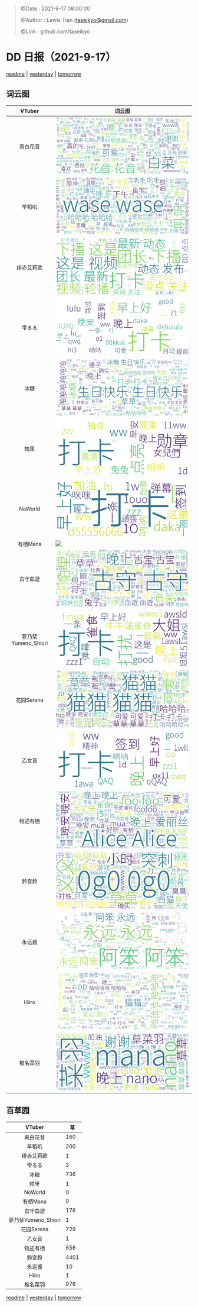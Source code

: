 > @Date    : 2021-9-17 08:00:00
>
> @Author  : Lewis Tian (taseikyo@gmail.com)
>
> @Link    : github.com/taseikyo

# DD 日报（2021-9-17）

[readme](../README.md) | [yesterday](2021-9-16.md) | [tomorrow](2021-9-18.md)

## 词云图

|VTuber|词云图|
|:-:|-|
|真白花音|![](../../images/daily/21402309_2021-9-17_purge_wordcloud.png)|
|早稻叽|![](../../images/daily/41682_2021-9-17_purge_wordcloud.png)|
|绯赤艾莉欧|![](../../images/daily/21396545_2021-9-17_purge_wordcloud.png)|
|雫るる|![](../../images/daily/21013446_2021-9-17_purge_wordcloud.png)|
|冰糖|![](../../images/daily/876396_2021-9-17_purge_wordcloud.png)|
|帕里|![](../../images/daily/4895312_2021-9-17_purge_wordcloud.png)|
|NoWorld|![](../../images/daily/21448649_2021-9-17_purge_wordcloud.png)|
|有栖Mana|![](../../images/daily/6542258_2021-9-17_purge_wordcloud.png)|
|古守血遊|![](../../images/daily/8725120_2021-9-17_purge_wordcloud.png)|
|夢乃栞Yumeno_Shiori|![](../../images/daily/14052636_2021-9-17_purge_wordcloud.png)|
|花园Serena|![](../../images/daily/14327465_2021-9-17_purge_wordcloud.png)|
|乙女音|![](../../images/daily/21320551_2021-9-17_purge_wordcloud.png)|
|物述有栖|![](../../images/daily/21449083_2021-9-17_purge_wordcloud.png)|
|鈴宮鈴|![](../../images/daily/21685677_2021-9-17_purge_wordcloud.png)|
|永远酱|![](../../images/daily/21701071_2021-9-17_purge_wordcloud.png)|
|Hiiro|![](../../images/daily/21919321_2021-9-17_purge_wordcloud.png)|
|椎名菜羽|![](../../images/daily/22347054_2021-9-17_purge_wordcloud.png)|

## 百草园

|VTuber|草|
|:-:|-|
|真白花音|160|
|早稻叽|200|
|绯赤艾莉欧|1|
|雫るる|3|
|冰糖|736|
|帕里|1|
|NoWorld|0|
|有栖Mana|0|
|古守血遊|176|
|夢乃栞Yumeno_Shiori|1|
|花园Serena|729|
|乙女音|1|
|物述有栖|656|
|鈴宮鈴|4401|
|永远酱|10|
|Hiiro|1|
|椎名菜羽|976|

[readme](../README.md) | [yesterday](2021-9-16.md) | [tomorrow](2021-9-18.md)
